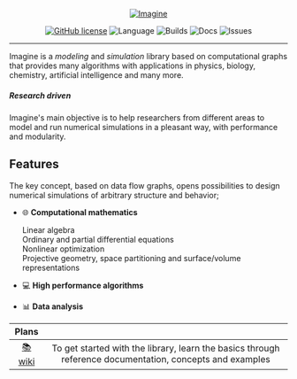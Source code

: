 <div align="center">

[![Imagine](https://github.com/hrkz/imagine/blob/gh-pages/images/imagine_logo.png)](http://imagine-research.org)

[![GitHub license](https://img.shields.io/github/license/hrkz/imagine.svg?color=informational&style=flat-square)](https://github.com/hrkz/imagine/blob/master/LICENSE)
![Language](https://img.shields.io/github/languages/top/hrkz/imagine.svg?color=important&style=flat-square)
![Builds](https://img.shields.io/travis/hrkz/imagine.svg?style=flat-square)
![Docs](https://img.shields.io/readthedocs/imagine.svg?style=flat-square)
![Issues](https://img.shields.io/github/issues/hrkz/imagine.svg?style=flat-square)

</div>
<hr>

Imagine is a *modeling* and *simulation* library based on computational graphs that provides many algorithms
with applications in physics, biology, chemistry, artificial intelligence and many more.

##### Research driven

Imagine's main objective is to help researchers from different areas to model and run numerical
simulations in a pleasant way, with performance and modularity.

## Features

The key concept, based on data flow graphs, opens possibilities to design numerical simulations of
arbitrary structure and behavior;

* :globe_with_meridians: **Computational mathematics**

  Linear algebra  
  Ordinary and partial differential equations  
  Nonlinear optimization  
  Projective geometry, space partitioning and surface/volume representations  

* :computer: **High performance algorithms**
* :bar_chart: **Data analysis**

| Plans |       |
| :----:| :----:|
| [:books: wiki](https://github.com/hrkz/imagine/wiki) | To get started with the library, learn the basics through reference documentation, concepts and examples |
